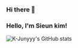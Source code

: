 ### Hi there 👋
<h3>Hello, I'm Sieun kim!</h3>

<!--
**kimssiieun/kimssiieun** is a ✨ _special_ ✨ repository because its `README.md` (this file) appears on your GitHub profile.

Here are some ideas to get you started:

- 🔭 I’m currently working on ...
- 🌱 I’m currently learning ...
- 👯 I’m looking to collaborate on ...
- 🤔 I’m looking for help with ...
- 💬 Ask me about ...
- 📫 How to reach me: ...
- 😄 Pronouns: ...
- ⚡ Fun fact: ...
-->

![K-Junyyy's GitHub stats](https://github-readme-stats.vercel.app/api?username=K-Junyyy&show_icons=true&theme=dracula)
